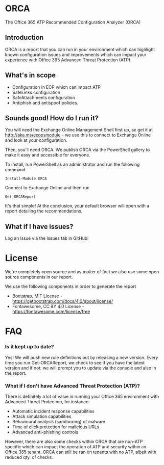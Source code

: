 # ORCA
The Office 365 ATP Recommended Configuration Analyzer (ORCA)

## Introduction
ORCA is a report that you can run in your environment which can highlight known configuration issues and improvements which can impact your experience with Office 365 Advanced Threat Protection (ATP).

## What's in scope
* Configuration in EOP which can impact ATP
* SafeLinks configuration
* SafeAttachments configuration
* Antiphish and antispoof policies.

## Sounds good! How do I run it?

You will need the Exchange Online Management Shell first up, so get it at http://aka.ms/exopsmodule - we use this to connect to Exchange Online and look at your configuration.

Then, you'll need ORCA. We publish ORCA via the PowerShell gallery to make it easy and accessible for everyone.

To install, run PowerShell as an administrator and run the following command

`Install-Module ORCA`

Connect to Exchange Online and then run

`Get-ORCAReport`

It's that simple! At the conclusion, your default browser will open with a report detailing the recommendations.

## What if I have issues?

Log an Issue via the Issues tab in GitHub!

# License

We're completely open source and as matter of fact we also use some open source components in our report.

We use the following components in order to generate the report
* Bootstrap, MIT License - https://getbootstrap.com/docs/4.0/about/license/
* Fontawesome, CC BY 4.0 License - https://fontawesome.com/license/free

# FAQ

### Is it kept up to date?

Yes! We will push new rule definitions out by releasing a new version. Every time you run Get-ORCAReport, we check to see if you have the latest version and if not; we will prompt you to update via the console and also in the report.

### What if I don't have Advanced Threat Protection (ATP)?

There is definitely a lot of value in running your Office 365 environment with Advanced Threat Protection, for instance:
* Automatic incident response capabilities
* Attack simulation capabilities
* Behavioural analysis (sandboxing) of malware
* Time of click protection for malicious URLs
* Advanced anti-phishing controls

However, there are also some checks within ORCA that are non-ATP specific which can impact the operation of ATP and security within an Office 365 tenant. ORCA can still be ran on tenants with no ATP, albeit with reduced qty. of checks.
